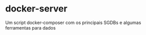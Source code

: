 # docker-server

Um script docker-composer com os principais SGDBs e algumas ferramentas para dados
